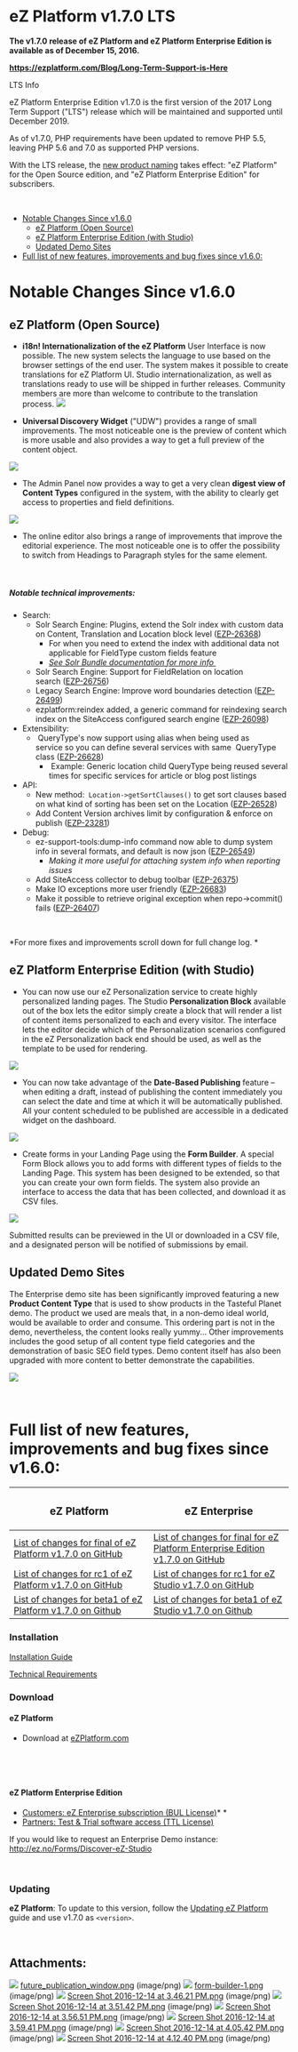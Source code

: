 #  eZ Platform v1.7.0 LTS

**The v1.7.0 release of eZ Platform and eZ Platform Enterprise Edition is available as of December 15, 2016.**

**<https://ezplatform.com/Blog/Long-Term-Support-is-Here>**

LTS Info

eZ Platform Enterprise Edition v1.7.0 is the first version of the 2017 Long Term Support ("LTS") release which will be maintained and supported until December 2019.

As of v1.7.0, PHP requirements have been updated to remove PHP 5.5, leaving PHP 5.6 and 7.0 as supported PHP versions.

With the LTS release, the [new product naming](http://ez.no/Blog/eZ-Announces-Name-Changes-to-Product-Portfolio) takes effect: "eZ Platform" for the Open Source edition, and "eZ Platform Enterprise Edition" for subscribers.

 

-   [Notable Changes Since v1.6.0](#eZPlatformv1.7.0LTS-NotableChangesSincev1.6.0)
    -   [eZ Platform (Open Source)](#eZPlatformv1.7.0LTS-eZPlatform(OpenSource))
    -   [eZ Platform Enterprise Edition (with Studio)](#eZPlatformv1.7.0LTS-eZPlatformEnterpriseEdition(withStudio))
    -   [Updated Demo Sites](#eZPlatformv1.7.0LTS-UpdatedDemoSites)
-   [Full list of new features, improvements and bug fixes since v1.6.0:](#eZPlatformv1.7.0LTS-Fulllistofnewfeatures,improvementsandbugfixessincev1.6.0:)

# Notable Changes Since v1.6.0

## eZ Platform (Open Source)

-   **i18n! Internationalization of the eZ Platform** User Interface is now possible. The new system selects the language to use based on the browser settings of the end user. The system makes it possible to create translations for eZ Platform UI. Studio internationalization, as well as translations ready to use will be shipped in further releases. Community members are more than welcome to contribute to the translation process.
    ![](attachments/32868941/32869392.png)

<!-- -->

-   **Universal Discovery Widget** ("UDW") provides a range of small improvements. The most noticeable one is the preview of content which is more usable and also provides a way to get a full preview of the content object.

![](attachments/32868941/32869393.png)

-   The Admin Panel now provides a way to get a very clean **digest view of Content Types** configured in the system, with the ability to clearly get access to properties and field definitions.

![](attachments/32868941/32869394.png)

-   The online editor also brings a range of improvements that improve the editorial experience. The most noticeable one is to offer the possibility to switch from Headings to Paragraph styles for the same element.

 

##### Notable technical improvements:

-   Search:
    -   Solr Search Engine: Plugins, extend the Solr index with custom data on Content, Translation and Location block level ([EZP-26368](https://jira.ez.no/browse/EZP-26368))
        -   For when you need to extend the index with additional data not applicable for FieldType custom fields feature
        -   *[See Solr Bundle documentation for more info ](Solr-Bundle_31430592.html)*
    -   Solr Search Engine: Support for FieldRelation on location search ([EZP-26756](http://jira.ez.no/browse/EZP-26756))
    -   Legacy Search Engine: Improve word boundaries detection ([EZP-26499](http://jira.ez.no/browse/EZP-26499))
    -   ezplatform:reindex added, a generic command for reindexing search index on the SiteAccess configured search engine ([EZP-26098](http://jira.ez.no/browse/EZP-26098))
-   Extensibility:
    -    QueryType's now support using alias when being used as service so you can define several services with same  QueryType class ([EZP-26628](http://jira.ez.no/browse/EZP-26628))
        -    Example: Generic location child QueryType being reused several times for specific services for article or blog post listings 
-   API:
    -   New method:` Location->getSortClauses()` to get sort clauses based on what kind of sorting has been set on the Location ([EZP-26528](http://jira.ez.no/browse/EZP-26528))
    -   Add Content Version archives limit by configuration & enforce on publish ([EZP-23281](http://jira.ez.no/browse/EZP-23281))
-   Debug:
    -   ez-support-tools:dump-info command now able to dump system info in several formats, and default is now json ([EZP-26549](http://jira.ez.no/browse/EZP-26549))
        -   *Making it more useful for attaching system info when reporting issues*
    -   Add SiteAccess collector to debug toolbar ([EZP-26375](http://jira.ez.no/browse/EZP-26375))
    -   Make IO exceptions more user friendly ([EZP-26683](http://jira.ez.no/browse/EZP-26683))
    -   Make it possible to retrieve original exception when repo-&gt;commit() fails ([EZP-26407](http://jira.ez.no/browse/EZP-26407))

 

*For more fixes and improvements scroll down for full change log. *

## eZ Platform Enterprise Edition (with Studio)

-   You can now use our eZ Personalization service to create highly personalized landing pages. The Studio **Personalization Block** available out of the box lets the editor simply create a block that will render a list of content items personalized to each and every visitor. The interface lets the editor decide which of the Personalization scenarios configured in the eZ Personalization back end should be used, as well as the template to be used for rendering.

![](attachments/32868941/32869396.png)

-   You can now take advantage of the **Date-Based Publishing** feature – when editing a draft, instead of publishing the content immediately you can select the date and time at which it will be automatically published. All your content scheduled to be published are accessible in a dedicated widget on the dashboard.

![](attachments/32868941/32868939.png)

-   Create forms in your Landing Page using the **Form Builder**. A special Form Block allows you to add forms with different types of fields to the Landing Page. This system has been designed to be extended, so that you can create your own form fields. The system also provide an interface to access the data that has been collected, and download it as CSV files.

![](attachments/32868941/32868940.png)

Submitted results can be previewed in the UI or downloaded in a CSV file, and a designated person will be notified of submissions by email.

## Updated Demo Sites

The Enterprise demo site has been significantly improved featuring a new **Product Content Type** that is used to show products in the Tasteful Planet demo. The product we used are meals that, in a non-demo ideal world, would be available to order and consume. This ordering part is not in the demo, nevertheless, the content looks really yummy... Other improvements includes the good setup of all content type field categories and the demonstration of basic SEO field types. Demo content itself has also been upgraded with more content to better demonstrate the capabilities.

![](attachments/32868941/32869397.png)

 

# Full list of new features, improvements and bug fixes since v1.6.0:

<table>
<colgroup>
<col width="50%" />
<col width="50%" />
</colgroup>
<thead>
<tr class="header">
<th><h3 id="eZPlatformv1.7.0LTS-eZPlatform">eZ Platform</h3></th>
<th><h3 id="eZPlatformv1.7.0LTS-eZEnterprise">eZ Enterprise</h3></th>
</tr>
</thead>
<tbody>
<tr class="odd">
<td><a href="https://github.com/ezsystems/ezplatform/releases/tag/v1.7.0" class="external-link">List of changes for final of eZ Platform v1.7.0 on GitHub</a></td>
<td><a href="https://github.com/ezsystems/ezstudio/releases/tag/v1.7.0" class="external-link">List of changes for final for eZ Platform Enterprise Edition v1.7.0 on <span>GitHub</span></a><span> </span></td>
</tr>
<tr class="even">
<td><a href="https://github.com/ezsystems/ezplatform/releases/tag/v1.7.0-rc1" class="external-link">List of changes for rc1 of eZ Platform v1.7.0 on GitHub</a></td>
<td><a href="https://github.com/ezsystems/ezstudio/releases/tag/v1.7.0-rc1" class="external-link">List of changes for rc1 for eZ Studio v1.7.0 on <span>GitHub</span></a><span> </span></td>
</tr>
<tr class="odd">
<td><a href="https://github.com/ezsystems/ezplatform/releases/tag/v1.7.0-beta1" class="external-link">List of changes for beta1 of eZ Platform v1.7.0 on Github</a></td>
<td><a href="https://github.com/ezsystems/ezstudio/releases/tag/v1.7.0-beta1" class="external-link">List of changes for beta1 of eZ Studio v1.7.0 on Github</a></td>
</tr>
</tbody>
</table>

### Installation

[Installation Guide](https://doc.ez.no/display/DEVELOPER/Step+1%3A+Installation)

[Technical Requirements](31429536.html)

### Download

#### eZ Platform

-   Download at [eZPlatform.com](http://ezplatform.com/#download)

 

 

#### eZ Platform Enterprise Edition

-   [Customers: eZ Enterprise subscription (BUL License)](https://support.ez.no/Downloads)*
    *
-   [Partners: Test & Trial software access (TTL License)](https://support.ez.no/Downloads)

If you would like to request an Enterprise Demo instance: <http://ez.no/Forms/Discover-eZ-Studio>

 

### Updating

**eZ Platform**: To update to this version, follow the [Updating eZ Platform](https://doc.ez.no/display/DEVELOPER/Updating+eZ+Platform) guide and use v1.7.0 as `<version>`.

 

## Attachments:

![](images/icons/bullet_blue.gif) [future\_publication\_window.png](attachments/32868941/32868939.png) (image/png)
![](images/icons/bullet_blue.gif) [form-builder-1.png](attachments/32868941/32868940.png) (image/png)
![](images/icons/bullet_blue.gif) [Screen Shot 2016-12-14 at 3.46.21 PM.png](attachments/32868941/32869392.png) (image/png)
![](images/icons/bullet_blue.gif) [Screen Shot 2016-12-14 at 3.51.42 PM.png](attachments/32868941/32869393.png) (image/png)
![](images/icons/bullet_blue.gif) [Screen Shot 2016-12-14 at 3.56.51 PM.png](attachments/32868941/32869394.png) (image/png)
![](images/icons/bullet_blue.gif) [Screen Shot 2016-12-14 at 3.59.41 PM.png](attachments/32868941/32869395.png) (image/png)
![](images/icons/bullet_blue.gif) [Screen Shot 2016-12-14 at 4.05.42 PM.png](attachments/32868941/32869396.png) (image/png)
![](images/icons/bullet_blue.gif) [Screen Shot 2016-12-14 at 4.12.40 PM.png](attachments/32868941/32869397.png) (image/png)
